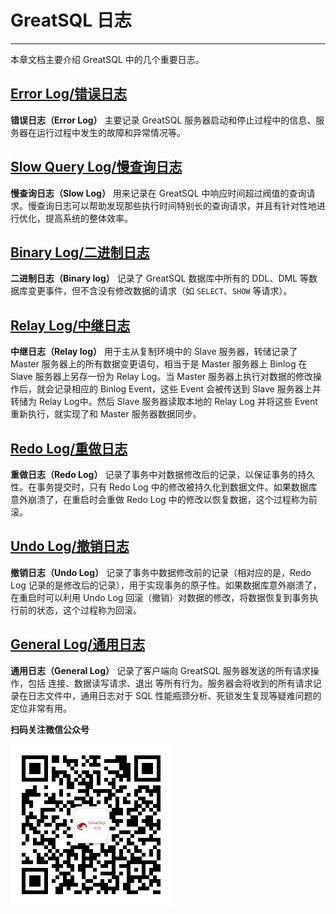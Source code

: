 # GreatSQL 日志

---

本章文档主要介绍 GreatSQL 中的几个重要日志。

## [Error Log/错误日志](./4-1-greatsql-error-log.md)

**错误日志（Error Log）** 主要记录 GreatSQL 服务器启动和停止过程中的信息、服务器在运行过程中发生的故障和异常情况等。

## [Slow Query Log/慢查询日志](./4-2-greatsql-slow-log.md)

**慢查询日志（Slow Log）** 用来记录在 GreatSQL 中响应时间超过阀值的查询请求。慢查询日志可以帮助发现那些执行时间特别长的查询请求，并且有针对性地进行优化，提高系统的整体效率。

## [Binary Log/二进制日志](./4-3-greatsql-binary-log.md)

**二进制日志（Binary log）** 记录了 GreatSQL 数据库中所有的 DDL、DML 等数据库变更事件，但不含没有修改数据的请求（如 `SELECT`、`SHOW` 等请求）。

## [Relay Log/中继日志](./4-4-greatsql-relay-log.md)

**中继日志（Relay log）** 用于主从复制环境中的 Slave 服务器，转储记录了 Master 服务器上的所有数据变更语句，相当于是 Master 服务器上 Binlog 在 Slave 服务器上另存一份为 Relay Log。当 Master 服务器上执行对数据的修改操作后，就会记录相应的 Binlog Event，这些 Event 会被传送到 Slave 服务器上并转储为 Relay Log中。然后 Slave 服务器读取本地的 Relay Log 并将这些 Event 重新执行，就实现了和 Master 服务器数据同步。

## [Redo Log/重做日志](./4-5-greatsql-redo-log.md)

**重做日志（Redo Log）** 记录了事务中对数据修改后的记录，以保证事务的持久性。在事务提交时，只有 Redo Log 中的修改被持久化到数据文件。如果数据库意外崩溃了，在重启时会重做 Redo Log 中的修改以恢复数据，这个过程称为前滚。

## [Undo Log/撤销日志](./4-6-greatsql-undo-log.md)

**撤销日志（Undo Log）** 记录了事务中数据修改前的记录（相对应的是，Redo Log 记录的是修改后的记录），用于实现事务的原子性。如果数据库意外崩溃了，在重启时可以利用 Undo Log 回滚（撤销）对数据的修改，将数据恢复到事务执行前的状态，这个过程称为回滚。

## [General Log/通用日志](./4-7-greatsql-query-log.md)

**通用日志（General Log）** 记录了客户端向 GreatSQL 服务器发送的所有请求操作，包括 连接、数据读写请求、退出 等所有行为。服务器会将收到的所有请求记录在日志文件中，通用日志对于 SQL 性能瓶颈分析、死锁发生复现等疑难问题的定位非常有用。


**扫码关注微信公众号**

![greatsql-wx](../greatsql-wx.jpg)
